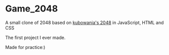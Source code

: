 # Game_2048
A small clone of 2048 based on [kubowania's 2048]([https://www.google.com](https://github.com/kubowania/2048)) in JavaScript, HTML and CSS

The first project I ever made.

Made for practice:)
